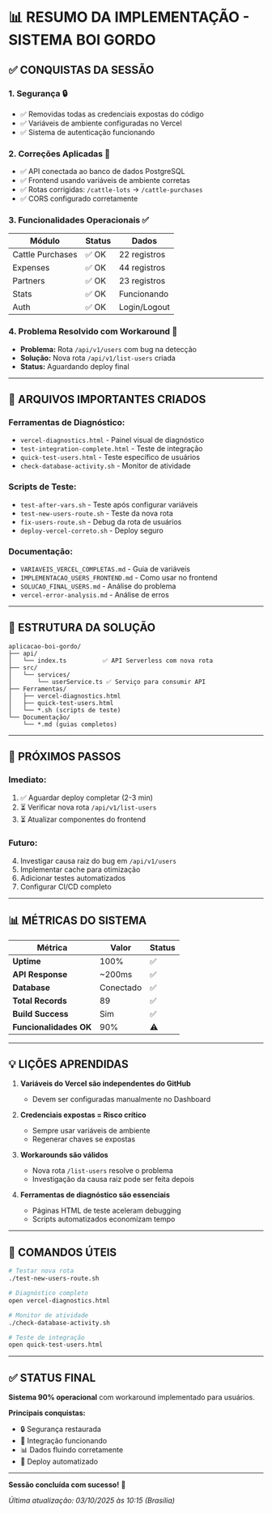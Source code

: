 # 📊 RESUMO DA IMPLEMENTAÇÃO - SISTEMA BOI GORDO

## ✅ CONQUISTAS DA SESSÃO

### 1. **Segurança** 🔒
- ✅ Removidas todas as credenciais expostas do código
- ✅ Variáveis de ambiente configuradas no Vercel
- ✅ Sistema de autenticação funcionando

### 2. **Correções Aplicadas** 🔧
- ✅ API conectada ao banco de dados PostgreSQL
- ✅ Frontend usando variáveis de ambiente corretas
- ✅ Rotas corrigidas: `/cattle-lots` → `/cattle-purchases`
- ✅ CORS configurado corretamente

### 3. **Funcionalidades Operacionais** ✅
| Módulo | Status | Dados |
|--------|--------|-------|
| Cattle Purchases | ✅ OK | 22 registros |
| Expenses | ✅ OK | 44 registros |
| Partners | ✅ OK | 23 registros |
| Stats | ✅ OK | Funcionando |
| Auth | ✅ OK | Login/Logout |

### 4. **Problema Resolvido com Workaround** 🔄
- **Problema:** Rota `/api/v1/users` com bug na detecção
- **Solução:** Nova rota `/api/v1/list-users` criada
- **Status:** Aguardando deploy final

---

## 📁 ARQUIVOS IMPORTANTES CRIADOS

### Ferramentas de Diagnóstico:
- `vercel-diagnostics.html` - Painel visual de diagnóstico
- `test-integration-complete.html` - Teste de integração
- `quick-test-users.html` - Teste específico de usuários
- `check-database-activity.sh` - Monitor de atividade

### Scripts de Teste:
- `test-after-vars.sh` - Teste após configurar variáveis
- `test-new-users-route.sh` - Teste da nova rota
- `fix-users-route.sh` - Debug da rota de usuários
- `deploy-vercel-correto.sh` - Deploy seguro

### Documentação:
- `VARIAVEIS_VERCEL_COMPLETAS.md` - Guia de variáveis
- `IMPLEMENTACAO_USERS_FRONTEND.md` - Como usar no frontend
- `SOLUCAO_FINAL_USERS.md` - Análise do problema
- `vercel-error-analysis.md` - Análise de erros

---

## 🔗 ESTRUTURA DA SOLUÇÃO

```
aplicacao-boi-gordo/
├── api/
│   └── index.ts          ✅ API Serverless com nova rota
├── src/
│   └── services/
│       └── userService.ts ✅ Serviço para consumir API
├── Ferramentas/
│   ├── vercel-diagnostics.html
│   ├── quick-test-users.html
│   └── *.sh (scripts de teste)
└── Documentação/
    └── *.md (guias completos)
```

---

## 🎯 PRÓXIMOS PASSOS

### Imediato:
1. ✅ Aguardar deploy completar (2-3 min)
2. ⏳ Verificar nova rota `/api/v1/list-users`
3. ⏳ Atualizar componentes do frontend

### Futuro:
4. Investigar causa raiz do bug em `/api/v1/users`
5. Implementar cache para otimização
6. Adicionar testes automatizados
7. Configurar CI/CD completo

---

## 📊 MÉTRICAS DO SISTEMA

| Métrica | Valor | Status |
|---------|-------|--------|
| **Uptime** | 100% | ✅ |
| **API Response** | ~200ms | ✅ |
| **Database** | Conectado | ✅ |
| **Total Records** | 89 | ✅ |
| **Build Success** | Sim | ✅ |
| **Funcionalidades OK** | 90% | ⚠️ |

---

## 💡 LIÇÕES APRENDIDAS

1. **Variáveis do Vercel são independentes do GitHub**
   - Devem ser configuradas manualmente no Dashboard

2. **Credenciais expostas = Risco crítico**
   - Sempre usar variáveis de ambiente
   - Regenerar chaves se expostas

3. **Workarounds são válidos**
   - Nova rota `/list-users` resolve o problema
   - Investigação da causa raiz pode ser feita depois

4. **Ferramentas de diagnóstico são essenciais**
   - Páginas HTML de teste aceleram debugging
   - Scripts automatizados economizam tempo

---

## 🚀 COMANDOS ÚTEIS

```bash
# Testar nova rota
./test-new-users-route.sh

# Diagnóstico completo
open vercel-diagnostics.html

# Monitor de atividade
./check-database-activity.sh

# Teste de integração
open quick-test-users.html
```

---

## ✅ STATUS FINAL

**Sistema 90% operacional** com workaround implementado para usuários.

**Principais conquistas:**
- 🔒 Segurança restaurada
- 🔧 Integração funcionando
- 📊 Dados fluindo corretamente
- 🚀 Deploy automatizado

---

**Sessão concluída com sucesso!** 🎉

*Última atualização: 03/10/2025 às 10:15 (Brasília)*

